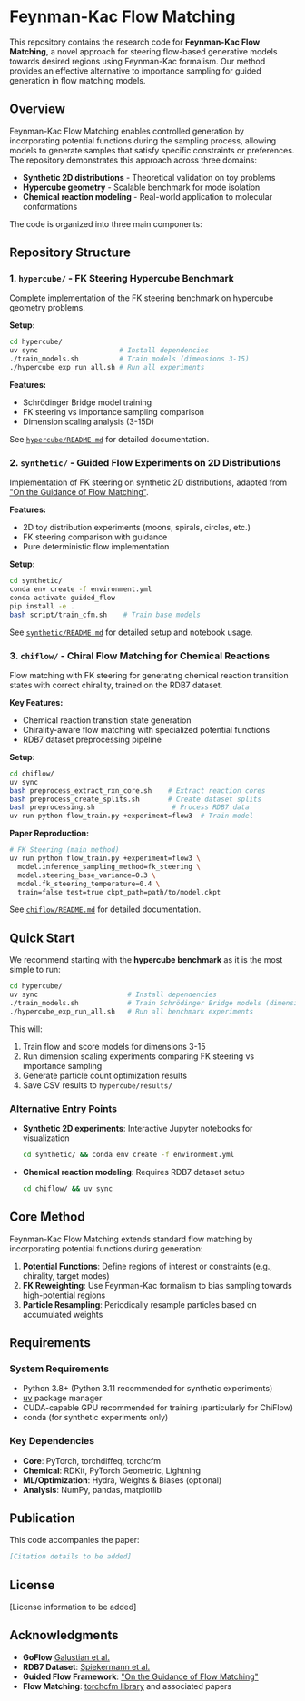 # Feynman-Kac Flow Matching


This repository contains the research code for **Feynman-Kac Flow Matching**, a novel approach for steering flow-based generative models towards desired regions using Feynman-Kac formalism. Our method provides an effective alternative to importance sampling for guided generation in flow matching models.

## Overview

Feynman-Kac Flow Matching enables controlled generation by incorporating potential functions during the sampling process, allowing models to generate samples that satisfy specific constraints or preferences. The repository demonstrates this approach across three domains:

- **Synthetic 2D distributions** - Theoretical validation on toy problems
- **Hypercube geometry** - Scalable benchmark for mode isolation 
- **Chemical reaction modeling** - Real-world application to molecular conformations

The code is organized into three main components:

## Repository Structure

### 1. `hypercube/` - FK Steering Hypercube Benchmark

Complete implementation of the FK steering benchmark on hypercube geometry problems.

**Setup:**
```bash
cd hypercube/
uv sync                    # Install dependencies
./train_models.sh          # Train models (dimensions 3-15)
./hypercube_exp_run_all.sh # Run all experiments
```

**Features:**
- Schrödinger Bridge model training
- FK steering vs importance sampling comparison
- Dimension scaling analysis (3-15D)

See [`hypercube/README.md`](hypercube/README.md) for detailed documentation.

### 2. `synthetic/` - Guided Flow Experiments on 2D Distributions 

Implementation of FK steering on synthetic 2D distributions, adapted from ["On the Guidance of Flow Matching"](https://arxiv.org/abs/2502.02150).

**Features:**
- 2D toy distribution experiments (moons, spirals, circles, etc.)
- FK steering comparison with guidance
- Pure deterministic flow implementation

**Setup:**
```bash
cd synthetic/
conda env create -f environment.yml
conda activate guided_flow
pip install -e .
bash script/train_cfm.sh    # Train base models
```

See [`synthetic/README.md`](synthetic/README.md) for detailed setup and notebook usage.

### 3. `chiflow/` - Chiral Flow Matching for Chemical Reactions

Flow matching with FK steering for generating chemical reaction transition states with correct chirality, trained on the RDB7 dataset.

**Key Features:**
- Chemical reaction transition state generation
- Chirality-aware flow matching with specialized potential functions
- RDB7 dataset preprocessing pipeline

**Setup:**
```bash
cd chiflow/
uv sync
bash preprocess_extract_rxn_core.sh    # Extract reaction cores
bash preprocess_create_splits.sh       # Create dataset splits  
bash preprocessing.sh                   # Process RDB7 data
uv run python flow_train.py +experiment=flow3  # Train model
```

**Paper Reproduction:**
```bash
# FK Steering (main method)
uv run python flow_train.py +experiment=flow3 \
  model.inference_sampling_method=fk_steering \
  model.steering_base_variance=0.3 \
  model.fk_steering_temperature=0.4 \
  train=false test=true ckpt_path=path/to/model.ckpt
```

See [`chiflow/README.md`](chiflow/README.md) for detailed documentation.

## Quick Start

We recommend starting with the **hypercube benchmark** as it is the most simple to run:

```bash
cd hypercube/
uv sync                      # Install dependencies
./train_models.sh            # Train Schrödinger Bridge models (dimensions 3-15)
./hypercube_exp_run_all.sh   # Run all benchmark experiments
```

This will:
1. Train flow and score models for dimensions 3-15 
2. Run dimension scaling experiments comparing FK steering vs importance sampling
3. Generate particle count optimization results
4. Save CSV results to `hypercube/results/` 

### Alternative Entry Points

- **Synthetic 2D experiments**: Interactive Jupyter notebooks for visualization
  ```bash
  cd synthetic/ && conda env create -f environment.yml
  ```

- **Chemical reaction modeling**: Requires RDB7 dataset setup
  ```bash
  cd chiflow/ && uv sync
  ```

## Core Method

Feynman-Kac Flow Matching extends standard flow matching by incorporating potential functions during generation:

1. **Potential Functions**: Define regions of interest or constraints (e.g., chirality, target modes)
2. **FK Reweighting**: Use Feynman-Kac formalism to bias sampling towards high-potential regions
3. **Particle Resampling**: Periodically resample particles based on accumulated weights


## Requirements

### System Requirements
- Python 3.8+ (Python 3.11 recommended for synthetic experiments)
- [uv](https://docs.astral.sh/uv/) package manager
- CUDA-capable GPU recommended for training (particularly for ChiFlow)
- conda (for synthetic experiments only)

### Key Dependencies
- **Core**: PyTorch, torchdiffeq, torchcfm
- **Chemical**: RDKit, PyTorch Geometric, Lightning
- **ML/Optimization**: Hydra, Weights & Biases (optional)
- **Analysis**: NumPy, pandas, matplotlib

## Publication

This code accompanies the paper:

```bibtex
[Citation details to be added]
```




## License

[License information to be added]

## Acknowledgments

- **GoFlow** [Galustian et al.](https://chemrxiv.org/engage/chemrxiv/article-details/6850098f3ba0887c33dbd713)
- **RDB7 Dataset**: [Spiekermann et al.](https://www.nature.com/articles/s41597-022-01529-6)
- **Guided Flow Framework**: ["On the Guidance of Flow Matching"](https://arxiv.org/abs/2502.02150)
- **Flow Matching**: [torchcfm library](https://github.com/atong01/conditional-flow-matching) and associated papers
